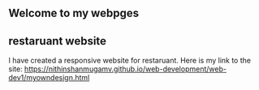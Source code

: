 ## Welcome to my webpges

## restaruant website
I have created a responsive website for restaruant. Here is my link to the site:
https://nithinshanmugamv.github.io/web-development/web-dev1/myowndesign.html
